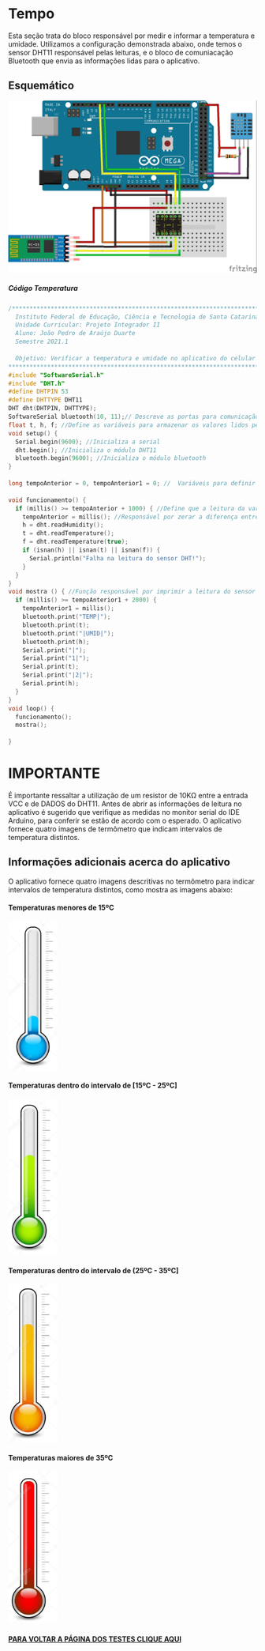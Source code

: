 # Tempo

Esta seção trata do bloco responsável por medir e informar a temperatura e umidade. Utilizamos  a configuração demonstrada abaixo, onde temos o sensor DHT11 responsável pelas leituras, e o bloco de comuniacação Bluetooth que envia as informações lidas para o aplicativo.


## Esquemático

<img src="./Imagens/TEMPERATURA.jpg" width="1000">

##### Código Temperatura
~~~C++
/******************************************************************************************
  Instituto Federal de Educação, Ciência e Tecnologia de Santa Catarina-Campus Florianópolis
  Unidade Curricular: Projeto Integrador II
  Aluno: João Pedro de Araújo Duarte
  Semestre 2021.1

  Objetivo: Verificar a temperatura e umidade no aplicativo do celular via Bluetooth
*******************************************************************************************/
#include "SoftwareSerial.h"
#include "DHT.h"
#define DHTPIN 53
#define DHTTYPE DHT11
DHT dht(DHTPIN, DHTTYPE);
SoftwareSerial bluetooth(10, 11);// Descreve as portas para comunicação serial entre o bluetooth e o arduino ordem RX, TX
float t, h, f; //Define as variáveis para armazenar os valores lidos pelo sensor
void setup() {
  Serial.begin(9600); //Inicializa a serial
  dht.begin(); //Inicializa o módulo DHT11
  bluetooth.begin(9600); //Inicializa o módulo bluetooth
}

long tempoAnterior = 0, tempoAnterior1 = 0; //  Variáveis para definir o controle do intervalo de operação de cada função

void funcionamento() {
  if (millis() >= tempoAnterior + 1000) { //Define que a leitura da variáveis acontece a cada 1000 milisegundos
    tempoAnterior = millis(); //Responsável por zerar a diferença entre o tempo millis e condição tempoAnterior+500
    h = dht.readHumidity();
    t = dht.readTemperature();
    f = dht.readTemperature(true);
    if (isnan(h) || isnan(t) || isnan(f)) {
      Serial.println("Falha na leitura do sensor DHT!");
    }
  }
}
void mostra () { //Função responsável por imprimir a leitura do sensor no monitor serial e também envia-lo ao aplicativo já previamente conectado
  if (millis() >= tempoAnterior1 + 2000) {
    tempoAnterior1 = millis();
    bluetooth.print("TEMP|");
    bluetooth.print(t);
    bluetooth.print("|UMID|");
    bluetooth.print(h);
    Serial.print("|");
    Serial.print("1|");
    Serial.print(t);
    Serial.print("|2|");
    Serial.print(h);
  }
}
void loop() {
  funcionamento();
  mostra();

}
~~~
# IMPORTANTE
É importante ressaltar a utilização de um resistor de 10KΩ entre a entrada VCC e de DADOS do DHT11. Antes de abrir as informações de leitura no aplicativo é sugerido que verifique as medidas no monitor serial do IDE Arduino, para conferir se estão de acordo com o esperado. O aplicativo fornece quatro imagens de termômetro que indicam intervalos de temperatura distintos. 

## Informações adicionais acerca do aplicativo

O aplicativo fornece quatro imagens descritivas no termômetro para indicar intervalos de temperatura distintos, como mostra as imagens abaixo:

#### Temperaturas menores de 15ºC
<img src="./Imagens/015.jpg" width="100">

#### Temperaturas dentro do intervalo de [15ºC - 25ºC]
<img src="./Imagens/1525.jpg" width="100">

#### Temperaturas dentro do intervalo de (25ºC - 35ºC]
<img src="./Imagens/2535.jpg" width="100">

#### Temperaturas maiores de 35ºC  
<img src="./Imagens/35.jpg" width="100">

 #### [PARA VOLTAR A PÁGINA DOS TESTES CLIQUE AQUI](https://github.com/jaojao7/pi2_jpad/blob/main/testes.md)
